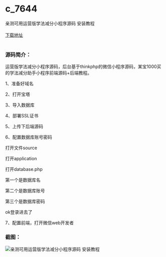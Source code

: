 # c_7644
亲测可用运营版学法减分小程序源码 安装教程
<br/></br>
[下载地址](https://www.uuid2.com/7644.html "下载地址")
<br/></br>
<h3>源码简介：</h3>
<p>运营版学法减分小程序源码，后台基于thinkphp的微信小程序源码，某宝1000买的学法减分助手小程序前端源码+后端教程。<p>
<p>1、准备好域名<p>
<p>2、打开宝塔<p>
<p>3、导入数据库<p>
<p>4、部署SSL证书<p>
<p>5、上传下后端源码<p>
<p>6、配置数据库账号密码<p>
<p>打开文件source<p>
<p>打开application<p>
<p>打开database.php<p>
<p>第一个是数据库名<p>
<p>第二个是数据库账号<p>
<p>第三个是数据库密码<p>
<p>ok登录进去了<p>
<p>7、配置前端，打开微信web开发者<p>
<h3>截图：</h3>
<img src="https://www.uuid2.com/wp-content/uploads/img/uimage/98981640925079.gif" alt="亲测可用运营版学法减分小程序源码 安装教程">
